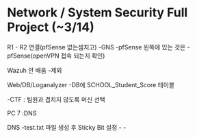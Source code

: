 # Network / System Security Full Project (~3/14)

R1 - R2 연결(pfSense 없는셈치고)
-GNS -pfSense 왼쪽에 있는 것은 
-pfSense(openVPN 접속 되는지 확인)

Wazuh 안 배움 -제외

Web/DB/Loganalyzer -DB에 SCHOOL_Student_Score 테이블

-CTF : 팀원과 겹치지 않도록 머신 선택

PC 7 :DNS

DNS	-test.txt 파일 생성 후 Sticky Bit 설정
	-
	-

 
